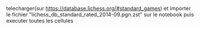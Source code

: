 telecharger(sur https://database.lichess.org/#standard_games) et importer le fichier "lichess_db_standard_rated_2014-09.pgn.zst" sur le notebook puis executer toutes les cellules
